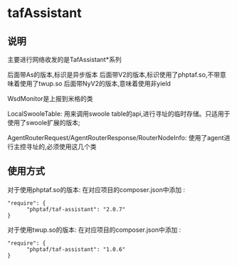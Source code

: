 # tafAssistant

## 说明
主要进行网络收发的是TafAssistant*系列

后面带As的版本,标识是异步版本
后面带V2的版本,标识使用了phptaf.so,不带意味着使用了twup.so
后面带NyV2的版本,意味着使用非yield

WsdMonitor是上报到米格的类

LocalSwooleTable: 用来调用swoole table的api,进行寻址的临时存储。只适用于使用了swoole扩展的版本;

AgentRouterRequest/AgentRouterResponse/RouterNodeInfo: 使用了agent进行主控寻址的,必须使用这几个类


## 使用方式

对于使用phptaf.so的版本:
在对应项目的composer.json中添加 :

```
"require": {
      "phptaf/taf-assistant": "2.0.7"
}
```

对于使用twup.so的版本:
在对应项目的composer.json中添加 :

```
"require": {
      "phptaf/taf-assistant": "1.0.6"
}
```